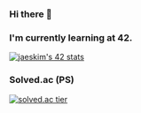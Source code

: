 

### Hi there 👋

### I'm currently learning at 42.
[![jaeskim's 42 stats](https://badge42.herokuapp.com/api/stats/seongjpa)](https://github.com/JaeSeoKim/badge42)

### Solved.ac (PS)
[![solved.ac tier](http://mazassumnida.wtf/api/generate_badge?boj=zzapcoder)](https://solved.ac/zzapcoder)
<!--
**goyarn/goyarn** is a ✨ _special_ ✨ repository because its `README.md` (this file) appears on your GitHub profile.

Here are some ideas to get you started:

- 🔭 I’m currently working on ...
- 🌱 I’m currently learning ...
- 👯 I’m looking to collaborate on ...
- 🤔 I’m looking for help with ...
- 💬 Ask me about ...
- 📫 How to reach me: ...
- 😄 Pronouns: ...
- ⚡ Fun fact: ...
-->
